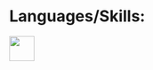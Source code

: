 # Languages/Skills:
<!-- ![javascript](https://user-images.githubusercontent.com/83466001/223190455-3fa636e8-95ff-43d6-b08c-d5138edb89e6.svg) -->
<a href="URL_REDIRECT" target="blank"><img align="center" src="https://user-images.githubusercontent.com/83466001/223192163-a9871dea-6de1-4a10-bc92-766b45044020.svg" height="45" /></a>

